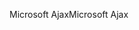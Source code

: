 <span data-ttu-id="06db2-101">Microsoft Ajax</span><span class="sxs-lookup"><span data-stu-id="06db2-101">Microsoft Ajax</span></span>